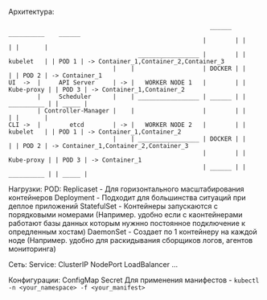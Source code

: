 Архитектура:


```
                                                        ______     __________    ______
                                                      |        | |            | |       |
                                    _________________ |        | |  kubelet   | | POD 1 | -> Container_1,Container_2,Container_3
                             |    |                   | DOCKER | |            | | POD 2 | -> Container_1
UI  ->  |     API Server     | -> |   WORKER NODE 1   |        | | Kube-proxy | | POD 3 | -> Container_1,Container_2
        |     Scheduler      |    | _________________ | ______ | | __________ | | _____ |
        | Controller-Manager |    |                   |        | |            | |       |
CLI ->  |        etcd        | -> |   WORKER NODE 2   |        | |  kubelet   | | POD 1 | -> Container_1,Container_2
                             |    | _________________ | DOCKER | |            | | POD 2 | -> Container_1,Container_2,Container_3
                                                      |        | | Kube-proxy | | POD 3 | -> Container_1
                                                      | ______ | | __________ | | _____ |

```

Нагрузки:
  POD:
    Replicaset - Для горизонтального масштабирования контейнеров
    Deployment - Подходит для большинства ситуаций при деплое приложений
    StatefulSet - Контейнеры запускаются с порядковыми номерами (Например. удобно если с каонтейнерами работают базы данных которым нужнно постоянное подключение к опредленным хостам)
    DaemonSet - Создает по 1 контейнеру на каждой ноде (Например. удобно для раскидывания сборщиков логов, агентов мониторинга)

Сеть:
  Service:
    ClusterIP
    NodePort
    LoadBalancer
    ...

Конфигурации:
  ConfigMap
  Secret
Для применения манифестов - `kubectl -n <your_namespace> -f <your_manifest>`
